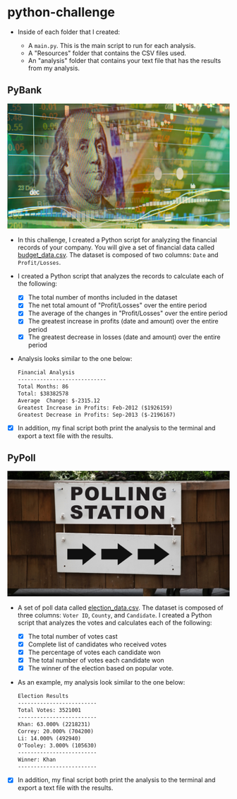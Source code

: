 # python-challenge

* Inside of each folder that I created:

  * A `main.py`. This is the main script to run for each analysis.
  * A "Resources" folder that contains the CSV files used.
  * An "analysis" folder that contains your text file that has the results from my analysis.

## PyBank

![Revenue](Images/revenue-per-lead.png)

* In this challenge, I created a Python script for analyzing the financial records of your company. You will give a set of financial data called [budget_data.csv](PyBank/Resources/budget_data.csv). The dataset is composed of two columns: `Date` and `Profit/Losses`.
* I created a Python script that analyzes the records to calculate each of the following:

  - [X] The total number of months included in the dataset
  - [X] The net total amount of "Profit/Losses" over the entire period
  - [X] The average of the changes in "Profit/Losses" over the entire period
  - [X] The greatest increase in profits (date and amount) over the entire period
  - [X] The greatest decrease in losses (date and amount) over the entire period
* Analysis looks similar to the one below:

  ```text
  Financial Analysis
  ----------------------------
  Total Months: 86
  Total: $38382578
  Average  Change: $-2315.12
  Greatest Increase in Profits: Feb-2012 ($1926159)
  Greatest Decrease in Profits: Sep-2013 ($-2196167)
  ```

- [X] In addition, my final script both print the analysis to the terminal and export a text file with the results.

## PyPoll

![Vote Counting](Images/Vote_counting.png)

* A set of poll data called [election_data.csv](PyPoll/Resources/election_data.csv). The dataset is composed of three columns: `Voter ID`, `County`, and `Candidate`. I created a Python script that analyzes the votes and calculates each of the following:

  - [X] The total number of votes cast
  - [X] Complete list of candidates who received votes
  - [X] The percentage of votes each candidate won
  - [X] The total number of votes each candidate won
  - [X] The winner of the election based on popular vote.
* As an example, my analysis look similar to the one below:

  ```text
  Election Results
  -------------------------
  Total Votes: 3521001
  -------------------------
  Khan: 63.000% (2218231)
  Correy: 20.000% (704200)
  Li: 14.000% (492940)
  O'Tooley: 3.000% (105630)
  -------------------------
  Winner: Khan
  -------------------------
  ```

- [X] In addition, my final script both print the analysis to the terminal and export a text file with the results.
